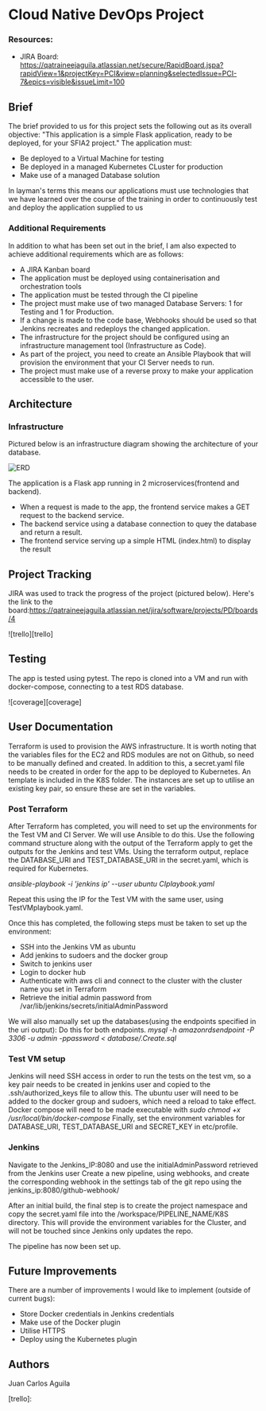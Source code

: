 # Cloud Native DevOps Project

### Resources:
* JIRA Board: https://qatraineejaguila.atlassian.net/secure/RapidBoard.jspa?rapidView=1&projectKey=PCI&view=planning&selectedIssue=PCI-7&epics=visible&issueLimit=100

## Brief
The brief provided to us for this project sets the following out as its overall objective:
"This application is a simple Flask application, ready to be deployed, for your SFIA2 project."
The application must:
* Be deployed to a Virtual Machine for testing
* Be deployed in a managed Kubernetes CLuster for production
* Make use of a managed Database solution

In layman's terms this means our applications must use technologies that we have learned over the course of the training in order to continuously test and deploy the application supplied to us

### Additional Requirements
In addition to what has been set out in the brief, I am also expected to achieve additional requirements which are as follows:
* A JIRA Kanban board
* The application must be deployed using containerisation and orchestration tools
* The application must be tested through the CI pipeline
* The project must make use of two managed Database Servers: 1 for Testing and 1 for Production.
* If a change is made to the code base, Webhooks should be used so that Jenkins recreates and redeploys the changed application.
* The infrastructure for the project should be configured using an infrastructure management tool (Infrastructure as Code).
* As part of the project, you need to create an Ansible Playbook that will provision the environment that your CI Server needs to run.
* The project must make use of a reverse proxy to make your application accessible to the user.

## Architecture
### Infrastructure
Pictured below is an infrastructure diagram showing the architecture of your database.


![ERD][erd1]



The application is a Flask app running in 2 microservices(frontend and backend).
* When a request is made to the app, the frontend service makes a GET request to the backend service.
* The backend service using a database connection to quey the database and return a result.
* The frontend service serving up a simple HTML (index.html) to display the result


## Project Tracking
JIRA was used to track the progress of the project (pictured below). 
Here's the link to the board:https://qatraineejaguila.atlassian.net/jira/software/projects/PD/boards/4

![trello][trello]


## Testing
The app is tested using pytest. The repo is cloned into a VM and run with docker-compose, connecting to a test RDS database.

![coverage][coverage]

## User Documentation
Terraform is used to provision the AWS infrastructure. It is worth noting that the variables files for the EC2 and RDS modules are not on Github,
so need to be manually defined and created. In addition to this, a secret.yaml file needs to be created in order for the app to be deployed to Kubernetes.
An template is included in the K8S folder. The instances are set up to utilise an existing key pair, so ensure these are set in the variables.

### Post Terraform
After Terraform has completed, you will need to set up the environments for the Test VM and CI Server. We will use Ansible to do this.
Use the following command structure along with the output of the Terraform apply to get the outputs for the Jenkins and test VMs.
Using the terraform output, replace the DATABASE_URI and TEST_DATABASE_URI in the secret.yaml, which is required for Kubernetes.

_ansible-playbook -i 'jenkins ip' --user ubuntu CIplaybook.yaml_

Repeat this using the IP for the Test VM with the same user, using TestVMplaybook.yaml.

Once this has completed, the following steps must be taken to set up the environment:
* SSH into the Jenkins VM as ubuntu
* Add jenkins to sudoers and the docker group
* Switch to jenkins user 
* Login to docker hub
* Authenticate with aws cli and connect to the cluster with the cluster name you set in Terraform
* Retrieve the initial admin password from /var/lib/jenkins/secrets/initialAdminPassword

We will also manually set up the databases(using the endpoints specified in the uri output):
Do this for both endpoints.
_mysql -h amazonrdsendpoint -P 3306 -u admin -ppassword < database/.Create.sql_ 

### Test VM setup
Jenkins will need SSH access in order to run the tests on the test vm, so a key pair needs to be created in jenkins user
and copied to the .ssh/authorized_keys file to allow this.
The ubuntu user will need to be added to the docker group and sudoers, which need a reload to take effect.
Docker compose will need to be made executable with _sudo chmod +x /usr/local/bin/docker-compose_
Finally, set the environment variables for DATABASE_URI, TEST_DATABASE_URI and SECRET_KEY in etc/profile.

### Jenkins
Navigate to the Jenkins_IP:8080 and use the initialAdminPassword retrieved from the Jenkins user
Create a new pipeline, using webhooks, and create the corresponding webhook in the settings tab of the git repo using the jenkins_ip:8080/github-webhook/

After an initial build, the final step is to create the project namespace and copy the secret.yaml file into the /workspace/PIPELINE_NAME/K8S directory.
This will provide the environment variables for the Cluster, and will not be touched since Jenkins only updates the repo.

The pipeline has now been set up.


## Future Improvements
There are a number of improvements I would like to implement (outside of current bugs):
* Store Docker credentials in Jenkins credentials
* Make use of the Docker plugin
* Utilise HTTPS
* Deploy using the Kubernetes plugin

## Authors
Juan Carlos Aguila

[erd1]: 
[coverage]: 
[trello]: 
